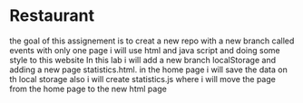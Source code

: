 # Restaurant
the goal of this assignement is to creat a new repo with a new branch called events with only one page i will use html and java script and doing some style to this website
In this lab i will add a new branch localStorage and adding a new page statistics.html. in the home page i will save the data on th local storage also i will create statistics.js where i will move the page from the home page to the new html page 